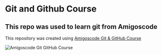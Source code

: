 # Git and Github Course

## This repo was used to learn git from Amigoscode


This repository was created using [Amigoscode Git & GitHub Course](https://amigoscode.com/p/git-github)

![Amigoscode Git   GitHub Course](https://user-images.githubusercontent.com/77160233/167264570-d5700190-2433-49b8-acc6-b8365ea5a183.png)
